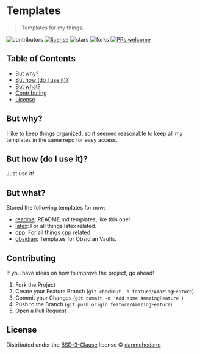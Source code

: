 # Templates

> Templates for my things.


<!-- Project Shields -->
![contributors](https://img.shields.io/github/contributors/danmohedano/templates.svg?style=flat-square) [![license](https://img.shields.io/github/license/danmohedano/templates.svg?style=flat-square)](https://github.com/danmohedano/templates/blob/master/LICENSE) ![stars](https://img.shields.io/github/stars/danmohedano/templates.svg?style=flat-square) ![forks](https://img.shields.io/github/forks/danmohedano/templates.svg?style=flat-square) [![PRs welcome](https://img.shields.io/badge/PRs-welcome!-green.svg)](https://github.com/danmohedano/templates/issues)

<!-- TOC -->
## Table of Contents

- [But why?](#but-why)
- [But how (do I use it)?](#but-how-do-i-use-it)
- [But what?](#but-what)
- [Contributing](#contributing)
- [License](#license)

## But why?

I like to keep things organized, so it seemed reasonable to keep all my templates in the same repo for easy access.

## But how (do I use it)?

Just use it!

## But what?

Stored the following templates for now:
- [readme](https://github.com/danmohedano/templates/blob/master/readme/): README.md templates, like this one! 
- [latex](https://github.com/danmohedano/templates/blob/master/latex/): For all things latex related.
- [cpp](https://github.com/danmohedano/templates/blob/master/cpp/): For all things cpp related.
- [obsidian](https://github.com/danmohedano/templates/blob/master/obsidian/): Templates for Obsidian Vaults.

## Contributing

If you have ideas on how to improve the project, go ahead!

1. Fork the Project
2. Create your Feature Branch (`git checkout -b feature/AmazingFeature`)
3. Commit your Changes (`git commit -m 'Add some AmazingFeature'`)
4. Push to the Branch (`git push origin feature/AmazingFeature`)
5. Open a Pull Request

## License

Distributed under the [BSD-3-Clause](https://github.com/danmohedano/templates/blob/master/LICENSE) license © [danmohedano](https://github.com/danmohedano)